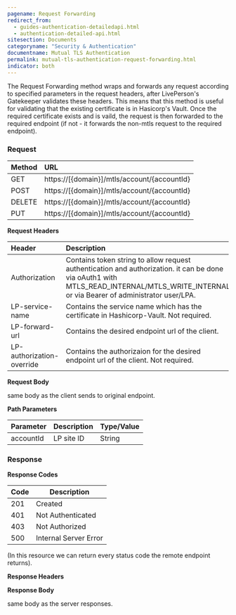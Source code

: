 ```yaml
---
pagename: Request Forwarding
redirect_from:
  - guides-authentication-detailedapi.html
  - authentication-detailed-api.html
sitesection: Documents
categoryname: "Security & Authentication"
documentname: Mutual TLS Authentication
permalink: mutual-tls-authentication-request-forwarding.html
indicator: both
---
```


The Request Forwarding method wraps and forwards any request according to specified parameters in the request headers, after LivePerson's Gatekeeper validates these headers. This means that this method is useful for validating that the existing certificate is in Hasicorp's Vault. Once the required certificate exists and is vaild, the request is then forwarded to the required endpoint (if not - it forwards the non-mtls request to the required endpoint).

### Request

 |Method|      URL|  
 |:--------  |:---  |
 |GET|  https://[{domain}]/mtls/account/{accountId}  |
 |POST|  https://[{domain}]/mtls/account/{accountId}  |
 |DELETE|  https://[{domain}]/mtls/account/{accountId}  |
 |PUT|  https://[{domain}]/mtls/account/{accountId}  |

**Request Headers**

 |Header         |Description  |
 |:------|        :--------  |
 |Authorization|    Contains token string to allow request authentication and authorization. it can be done via oAuth1 with     MTLS_READ_INTERNAL/MTLS_WRITE_INTERNAL or via Bearer of administrator user/LPA. |
 |LP-service-name|  Contains the service name which has the certificate in Hashicorp-Vault. Not required. |
 |LP-forward-url|   Contains the desired endpoint url of the client.  |
 |LP-authorization-override|  Contains the authorizaion for the desired endpoint url of the client. Not required. |

**Request Body**

same body as the client sends to original endpoint.

**Path Parameters**

 |Parameter|  Description|  Type/Value |
 |:------    |:--------    |:--------|
 |accountId|  LP site ID|   String |

### Response

**Response Codes**

| Code | Description           |
|------|-----------------------|
| 201  | Created               |
| 401  | Not Authenticated     |
| 403  | Not Authorized        |
| 500  | Internal Server Error |

(In this resource we can return every status code the remote endpoint returns).

**Response Headers**

**Response Body**

same body as the server responses.
